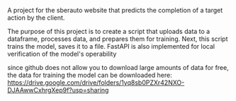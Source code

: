 A project for the sberauto website that predicts the completion of a target action by the client.

The purpose of this project is to create a script that uploads data to a dataframe, processes data, and prepares them for training. Next, this script trains the model, saves it to a file. FastAPI is also implemented for local verification of the model's operability

since github does not allow you to download large amounts of data for free, the data for training the model can be downloaded here: https://drive.google.com/drive/folders/1yq8sb0PZXr42NXO-DJAAwwCxhrgXep9f?usp=sharing

